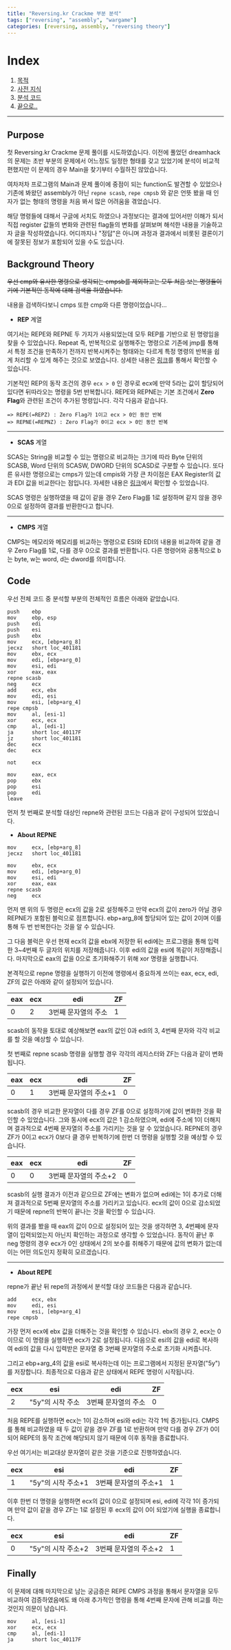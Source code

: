 ```yaml
---
title: "Reversing.kr Crackme 부분 분석"
tags: ["reversing", "assembly", "wargame"]
categories: [reversing, assembly, "reversing theory"]
---
```


# Index

1. [목적](#purpose)
2. [사전 지식](#background-theory)
3. [분석 코드](#code)
4. [끝으로..](#finally)

* * *

## Purpose

첫 Reversing.kr Crackme 문제 풀이를 시도하였습니다. 이전에 풀었던 dreamhack의 문제는 초반 부분의 문제에서 어느정도 일정한 형태를 갖고 있었기에 분석이 비교적 편했지만 이 문제의 경우 Main을 찾기부터 수월하진 않았습니다.

여차저차 프로그램의 Main과 문제 풀이에 중점이 되는 function도 발견할 수 있었으나 기존에 봐왔던 assembly가 아닌 `repne scasb`, `repe cmpsb` 와 같은 언뜻 봤을 때 인자가 없는 형태의 명령을 처음 봐서 많은 어려움을 겪었습니다.

해당 명령들에 대해서 구글에 서치도 하였으나 과정보다는 결과에 있어서만 이해가 되서 직접 register 값들의 변화와 관련된 flag들의 변화를 살펴보며 해석한 내용을 기술하고자 글을 작성하였습니다. 어디까지나 "정답"은 아니며 과정과 결과에서 비롯된 결론이기에 잘못된 정보가 포함되어 있을 수도 있습니다.

## Background Theory

~~우선 cmp와 유사한 명령으로 생각되는 cmpsb를 제외하고는 모두 처음 보는 명령들이기에 기본적인 동작에 대해 검색을 하였습니다.~~

내용을 검색하다보니 cmps 또한 cmp와 다른 명령이었습니다...

- **REP** 계열

여기서는 REPE와 REPNE 두 가지가 사용되었는데 모두 REP를 기반으로 된 명령임을 찾을 수 있었습니다. Repeat 즉, 반복적으로 실행해주는 명령으로 기존에 jmp를 통해서 특정 조건을 만족하기 전까지 반복시켜주는 형태와는 다르게 특정 명령의 반복을 쉽게 처리할 수 있게 해주는 것으로 보였습니다. 상세한 내용은 [링크](https://docs.oracle.com/cd/E19455-01/806-3773/instructionset-64/index.html)를 통해서 확인할 수 있습니다.

기본적인 REP의 동작 조건의 경우 `ecx > 0` 인 경우로 ecx에 만약 5라는 값이 할당되어 있다면 뒤따라오는 명령을 5번 반복합니다. REPE와 REPNE는 기본 조건에서 **Zero Flag**와 관련된 조건이 추가된 명령입니다. 각각 다음과 같습니다.

```
=> REPE(=REPZ) : Zero Flag가 1이고 ecx > 0인 동안 반복
=> REPNE(=REPNZ) : Zero Flag가 0이고 ecx > 0인 동안 반복
```

* * *

- **SCAS** 계열

SCAS는 String을 비교할 수 있는 명령으로 비교하는 크기에 따라 Byte 단위의 SCASB, Word 단위의 SCASW, DWORD 단위의 SCASD로 구분할 수 있습니다. 또다른 유사한 명령으로는  cmps가 있는데  cmpis와 가장 큰 차이점은 EAX Register의 값과 EDI 값을 비교한다는 점입니다. 자세한 내용은 [링크](https://m.blog.naver.com/PostView.nhn?blogId=heobk1&logNo=221407406445&proxyReferer=https:%2F%2Fwww.google.com%2F)에서 확인할 수 있었습니다.

SCAS 명령은 실행하였을 때 값이 같을 경우 Zero Flag를 1로 설정하며 같지 않을 경우 0으로 설정하여 결과를 반환한다고 합니다.

* * *

- **CMPS** 계열

CMPS는 메모리와 메모리를 비교하는 명령으로 ESI와 EDI의 내용을 비교하여 같을 경우 Zero Flag를 1로, 다를 경우 0으로 결과를 반환합니다. 다른 명령어와 공통적으로 b는 byte, w는 word, d는 dword를 의미합니다.

## Code

우선 전체 코드 중 분석할 부분의 전체적인 흐름은 아래와 같았습니다.

```
push    ebp
mov     ebp, esp
push    edi
push    esi
push    ebx
mov     ecx, [ebp+arg_8]
jecxz   short loc_401181
mov     ebx, ecx
mov     edi, [ebp+arg_0]
mov     esi, edi
xor     eax, eax
repne scasb
neg     ecx
add     ecx, ebx
mov     edi, esi
mov     esi, [ebp+arg_4]
repe cmpsb
mov     al, [esi-1]
xor     ecx, ecx
cmp     al, [edi-1]
ja      short loc_40117F
jz      short loc_401181
dec     ecx
dec     ecx

not     ecx

mov     eax, ecx
pop     ebx
pop     esi
pop     edi
leave
```

먼저 첫 번째로 분석할 대상인 repne와 관련된 코드는 다음과 같이 구성되어 있었습니다.

- **About REPNE**

```
mov     ecx, [ebp+arg_8]
jecxz   short loc_401181

mov     ebx, ecx 
mov     edi, [ebp+arg_0]
mov     esi, edi 
xor     eax, eax 
repne scasb
neg     ecx
```

먼저 맨 위의 두 명령은 ecx의 값을 2로 설정해주고 만약 ecx의 값이 zero가 아닐 경우 REPNE가 포함된 블럭으로 점프합니다. ebp+arg\_8에 할당되어 있는 값이 2이며 이를 통해 두 번 반복한다는 것을 알 수 있습니다.

그 다음 블럭은 우선 현재 ecx의 값을 ebx에 저장한 뒤 edi에는 프로그램을 통해 입력한 3~4번째 두 글자의 위치를 저장해줍니다. 이후 edi의 값을 esi에 똑같이 저장해줍니다. 마지막으로 eax의 값을 0으로 초기화해주기 위해 xor 명령을 실행합니다.

본격적으로 repne 명령을 실행하기 이전에 명령에서 중요하게 쓰이는 eax, ecx, edi,  ZF의 값은 아래와 같이 설정되어 있습니다.

| **eax** | **ecx** | **edi**             | **ZF** |
| ------- | ------- | ------------------- | ------ |
| 0 | 2 | 3번째 문자열의 주소 | 1 |

scasb의 동작을 토대로 예상해보면 eax의 값인 0과 edi의 3, 4번째 문자와 각각 비교를 할 것을 예상할 수 있습니다.

첫 번째로 repne scasb 명령을 실행할 경우 각각의 레지스터와 ZF는 다음과 같이 변화됩니다.

| **eax** | **ecx** | **edi** | **ZF** |
| ------- | ------- | --------------------- | ------ |
| 0 | 1 | 3번째 문자열의 주소+1 | 0 |

scasb의 경우 비교한 문자열이 다를 경우 ZF를 0으로 설정하기에 값이 변화한 것을 확인할 수 있었습니다. 그와 동시에 ecx의 값은 1 감소하였으며, edi에 주소에 1이 더해지며 결과적으로 4번째 문자열의 주소를 가리키는 것을 알 수 있었습니다. REPNE의 경우 ZF가 0이고 ecx가 0보다 클 경우 반복하기에 한번 더 명령을 실행할 것을 예상할 수 있습니다.

| **eax** | **ecx** | **edi** | **ZF** |
| ------- | ------- | --------------------- | ------ |
| 0 | 0 | 3번째 문자열의 주소+2 | 0 |

scasb의 실행 결과가 이전과 같으므로 ZF에는 변화가 없으며 edi에는 1이 추가로 더해져 결과적으로 5번째 문자열의 주소를 가리키고 있습니다. ecx의 값이 0으로 감소되었기 때문에 repne의 반복이 끝나는 것을 확인할 수 있습니다.

위의 결과를 봤을 때 eax의 값이 0으로 설정되어 있는 것을 생각하면 3, 4번째에 문자열이 입력되었는지 아닌지 확인하는 과정으로 생각할 수 있었습니다. 동작이 끝난 후 neg 명령의 경우 ecx가 0인 상태에서 2의 보수를 취해주기 때문에 값의 변화가 없는데 이는 어떤 의도인지 정확히 모르겠습니다.

* * *

- **About REPE**

repne가 끝난 뒤 repe의 과정에서 분석할 대상 코드들은 다음과 같습니다.

```
add     ecx, ebx
mov     edi, esi
mov     esi, [ebp+arg_4]
repe cmpsb
```

가장 먼저 ecx에 ebx 값을 더해주는 것을 확인할 수 있습니다. ebx의 경우 2, ecx는 0이므로 이 명령을 실행하면 ecx가 2로 설정됩니다. 다음으로 esi의 값을 edi로 복사하여 edi의 값을 다시 입력받은 문자열 중 3번째 문자열의 주소로 초기화 시켜줍니다.

그리고 ebp+arg\_4의 값을 esi로 복사하는데 이는 프로그램에서 지정된 문자열("5y")를 저장합니다. 최종적으로 다음과 같은 상태에서 REPE 명령이 시작됩니다.

| **ecx** | **esi** | **edi** | **ZF** |
| ------- | ------- | ------- | ------ |
| 2 | "5y"의 시작 주소 | 3번째 문자열의 주소 | 0 |

처음 REPE를 실행하면 ecx는 1이 감소하며 esi와 edi는 각각 1씩 증가됩니다. CMPS를 통해 비교하였을 때 두 값이 같을 경우 ZF를 1로 반환하며 만약 다를 경우 ZF가 0이 되어 REPE의 동작 조건에 해당되지 않기 때문에 이후 동작을 종료합니다.

우선 여기서는 비교대상 문자열이 같은 것을 기준으로 진행하였습니다.

| **ecx** | **esi** | **edi** | **ZF** |
| ------- | ------- | ------- | ------ |
| 1 | "5y"의 시작 주소+1 | 3번째 문자열의 주소+1 | 1 |

이후 한번 더 명령을 실행하면 ecx의 값이 0으로 설정되며 esi, edi에 각각 1이 증가되며 만약 값이 같을 경우 ZF는 1로 설정된 후 ecx의 값이 0이 되었기에 실행을 종료합니다.

| **ecx** | **esi** | **edi** | **ZF** |
| ------- | ------- | ------- | ------ |
| 0 | "5y"의 시작 주소+2 | 3번째 문자열의 주소+2 | 1 |

## Finally

이 문제에 대해 마지막으로 남는 궁금증은 REPE CMPS 과정을 통해서 문자열을 모두 비교하여 검증하였음에도 왜 아래 추가적인 명령을 통해 4번째 문자에 관해 비교를 하는 것인지 의문이 남습니다.

```assembly
mov     al, [esi-1]
xor     ecx, ecx 
cmp     al, [edi-1]
ja      short loc_40117F
```
